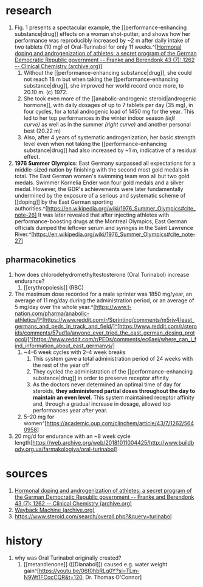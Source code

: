 # research
1. Fig. 1 presents a spectacular example, the [[performance-enhancing substance|drug]] effects on a woman shot-putter, and shows how her performance was reproducibly increased by ~2 m after daily intake of two tablets (10 mg) of Oral-Turinabol for only 11 weeks.^[[Hormonal doping and androgenization of athletes: a secret program of the German Democratic Republic government -- Franke and Berendonk 43 (7): 1262 -- Clinical Chemistry (archive.org)](https://web.archive.org/web/20110514103044/http://www.clinchem.org/cgi/content/full/43/7/1262)]
	1. Without the [[performance-enhancing substance|drug]], she could not reach 18 m but when taking the [[performance-enhancing substance|drug]], she improved her world record once more, to 20.10 m. (c) 1972.
	2. She took even more of the [[anabolic-androgenic steroid|androgenic hormone]], with daily dosages of up to 7 tablets per day (35 mg), in four cycles, for a total androgenic load of 1450 mg for the year. This led to her top performances in the winter indoor season _(left curve)_ as well as in the summer _(right curve)_ and another personal best (20.22 m)
	3. Also, after 4 years of systematic androgenization, her basic strength level even when not taking the [[performance-enhancing substance|drug]] had also increased by ~1 m, indicative of a residual effect.
4. **1976 Summer Olympics**: East Germany surpassed all expectations for a middle-sized nation by finishing with the second most gold medals in total. The East German women's swimming team won all but two gold medals. Swimmer Kornelia Ender won four gold medals and a silver medal. However, the GDR's achievements were later fundamentally undermined by the exposure of a serious and systematic scheme of [[doping]] by the East German sporting authorities.^[https://en.wikipedia.org/wiki/1976_Summer_Olympics#cite_note-26] It was later revealed that after injecting athletes with performance-boosting drugs at the Montreal Olympics, East German officials dumped the leftover serum and syringes in the Saint Lawrence River.^[https://en.wikipedia.org/wiki/1976_Summer_Olympics#cite_note-27]

## pharmacokinetics
1. how does chlorodehydromethyltestosterone (Oral Turinabol) increase endurance?
	1. [[erythropoiesis]] (RBC)
2. The maximum dose recorded for a male sprinter was 1850 mg/year, an average of 11 mg/day during the administration period, or an average of 5 mg/day over the whole year.^[https://www.t-nation.com/pharma/anabolic-athletics/]^[https://www.reddit.com/r/Sprinting/comments/m5rjv4/east_germans_and_peds_in_track_and_field/]^[https://www.reddit.com/r/steroids/comments/57ud1a/anyone_ever_tried_the_east_german_dosing_protocol/]^[https://www.reddit.com/r/PEDs/comments/ec6aej/where_can_i_find_information_about_east_germanys/]
	1. ~4–6 week cycles with 2–4 week breaks
		1. This system gave a total administration period of 24 weeks with the rest of the year off
		2. They cycled the administration of the [[performance-enhancing substance|drug]] in order to preserve receptor affinity
		3. As the doctors never determined an optimal time of day for steroids, **they administered partial doses throughout the day to maintain an even level**. This system maintained receptor affinity and, through a gradual increase in dosage, allowed top performances year after year.
	2. 5–20 mg for women^[https://academic.oup.com/clinchem/article/43/7/1262/5640958]
3. 20 mg/d for endurance with an ~8 week cycle length[https://web.archive.org/web/20181011004425/http://www.buildbody.org.ua/farmakologiya/oral-turinabol]

# sources
1. [Hormonal doping and androgenization of athletes: a secret program of the German Democratic Republic government -- Franke and Berendonk 43 (7): 1262 -- Clinical Chemistry (archive.org)](https://web.archive.org/web/20110514103044/http://www.clinchem.org/cgi/content/full/43/7/1262)
2. [Wayback Machine (archive.org)](https://web.archive.org/web/20181011004425/http://www.buildbody.org.ua/farmakologiya/oral-turinabol)
3. https://www.steroid.com/search/overall.php?&query=turinabol

# history
1. why was Oral Turinabol originally created?
	1. [[metandienone]] ([[Dianabol]]) caused e.g. water weight gain^[https://youtu.be/06f0hbRLg0Y?si=TLm-N9Wt1FCqcCQR&t=120, Dr. Thomas O'Connor]